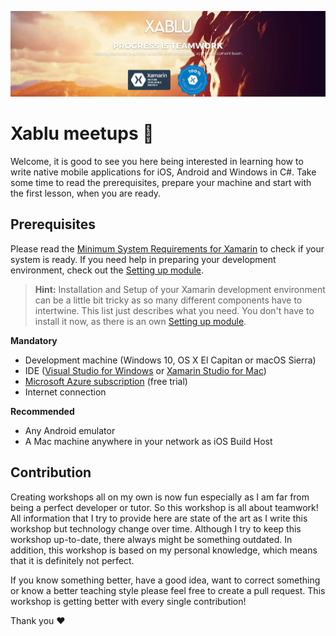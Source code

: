 ![Header](Misc/header.png)

# Xablu meetups 📱
Welcome, it is good to see you here being interested in learning how to write native mobile applications for iOS, Android and Windows in C#. Take some time to read the prerequisites, prepare your machine and start with the first lesson, when you are ready.

## Prerequisites
Please read the [Minimum System Requirements for Xamarin](https://developer.xamarin.com/guides/cross-platform/getting_started/requirements/) to check if your system is ready. If you need help in preparing your development environment, check out the [Setting up module](/02%20Setting%20up).

> **Hint:** Installation and Setup of your Xamarin development environment can be a little bit tricky as so many different components have to intertwine. This list just describes what you need. You don't have to install it now, as there is an own  [Setting up module](/02%20Setting%20up).

**Mandatory**
- Development machine (Windows 10, OS X El Capitan or macOS Sierra)
- IDE ([Visual Studio for Windows](https://www.visualstudio.com/downloads/) or [Xamarin Studio for Mac](https://www.xamarin.com/download))
- [Microsoft Azure subscription](https://azure.microsoft.com/en-us/free/) (free trial)
- Internet connection

**Recommended**
- Any Android emulator
- A Mac machine anywhere in your network as iOS Build Host

## Contribution
Creating workshops all on my own is now fun especially as I am far from being a perfect developer or tutor. So this workshop is all about teamwork! All information that I try to provide here are state of the art as I write this workshop but technology change over time. Although I try to keep this workshop up-to-date, there always might be something outdated. In addition, this workshop is based on my personal knowledge, which means that it is definitely not perfect.

If you know something better, have a good idea, want to correct something or know a better teaching style please feel free to create a pull request. This workshop is getting better with every single contribution!

Thank you ❤️
